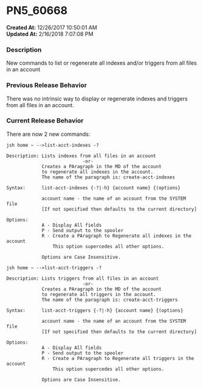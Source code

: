 # PN5_60668

**Created At:** 12/26/2017 10:50:01 AM  
**Updated At:** 2/16/2018 7:07:08 PM  


### Description

New commands to list or regenerate all indexes and/or triggers from all files in an account



### Previous Release Behavior

There was no intrinsic way to display or regenerate indexes and triggers from all files in an account.



### Current Release Behavior

There are now 2 new commands:

```
jsh home ~ -->list-acct-indexes -?

Description: Lists indexes from all files in an account
                            -or-
             Creates a PAragraph in the MD of the account
             to regenerate all indexes in the account.
             The name of the paragraph is: create-acct-indexes

Syntax:      list-acct-indexes {-?|-h} {account name} {(options}

             account name - the name of an account from the SYSTEM file
             [If not specified then defaults to the current directory]

Options:
             A - Display All fields
             P - Send output to the spooler
             R - Create a PAragraph to Regenerate all indexes in the account
                 This option supercedes all other options.

             Options are Case Insensitive.
```

```
jsh home ~ -->list-acct-triggers -?

Description: Lists triggers from all files in an account
                            -or-
             Creates a PAragraph in the MD of the account
             to regenerate all triggers in the account.
             The name of the paragraph is: create-acct-triggers

Syntax:      list-acct-triggers {-?|-h} {account name} {(options}

             account name - the name of an account from the SYSTEM file
             [If not specified then defaults to the current directory]

Options:
             A - Display All fields
             P - Send output to the spooler
             R - Create a PAragraph to Regenerate all triggers in the account
                 This option supercedes all other options.

             Options are Case Insensitive.
```

